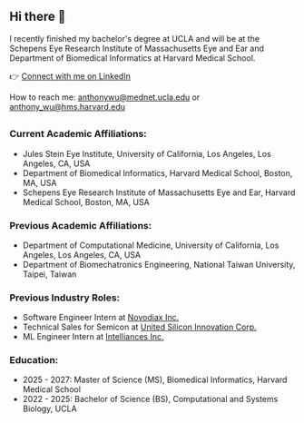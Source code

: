 ## Hi there 👋

I recently finished my bachelor's degree at UCLA and will be at the Schepens Eye Research Institute of Massachusetts Eye and Ear and Department of Biomedical Informatics at Harvard Medical School.

👉 [Connect with me on LinkedIn](https://www.linkedin.com/in/anthonytkwu/)

How to reach me: [anthonywu@mednet.ucla.edu](mailto:anthonywu@mednet.ucla.edu) or [anthony_wu@hms.harvard.edu](mailto:anthony_wu@hms.harvard.edu)

## 
### Current Academic Affiliations:
- Jules Stein Eye Institute, University of California, Los Angeles, Los Angeles, CA, USA
- Department of Biomedical Informatics, Harvard Medical School, Boston, MA, USA
- Schepens Eye Research Institute of Massachusetts Eye and Ear, Harvard Medical School, Boston, MA, USA

### Previous Academic Affiliations:
- Department of Computational Medicine, University of California, Los Angeles, Los Angeles, CA, USA
- Department of Biomechatronics Engineering, National Taiwan University, Taipei, Taiwan

### Previous Industry Roles:
- Software Engineer Intern at [Novodiax Inc.](https://www.novodiax.com/)
- Technical Sales for Semicon at [United Silicon Innovation Corp.](https://usinnoc.com/)
- ML Engineer Intern at [Intelliances Inc.](https://www.intelliances.com)

### Education:
- 2025 - 2027: Master of Science (MS), Biomedical Informatics, Harvard Medical School
- 2022 - 2025: Bachelor of Science (BS), Computational and Systems Biology, UCLA
